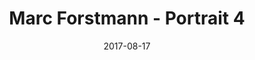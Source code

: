 ---
image_path: Marc-Forstmann_4.jpg
title: Marc Forstmann - Portrait 4
description: Portait 4
date: 2017-08-17
category: marc
thumbnail: marc-forstmann_4-thumb.jpeg
---
